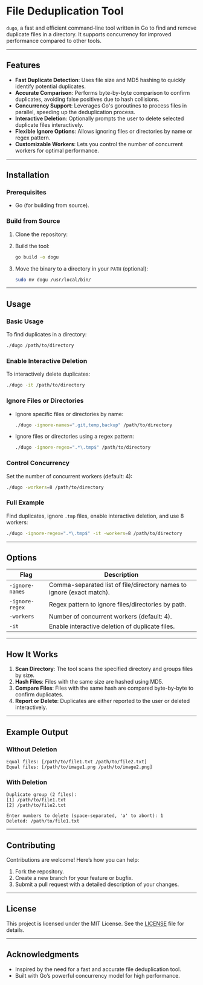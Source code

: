 # File Deduplication Tool

`dugo`, a fast and efficient command-line tool written in Go to find and remove duplicate files in a directory. It supports concurrency for improved performance compared to other tools.

---

## Features

- **Fast Duplicate Detection**: Uses file size and MD5 hashing to quickly identify potential duplicates.
- **Accurate Comparison**: Performs byte-by-byte comparison to confirm duplicates, avoiding false positives due to hash collisions.
- **Concurrency Support**: Leverages Go's goroutines to process files in parallel, speeding up the deduplication process.
- **Interactive Deletion**: Optionally prompts the user to delete selected duplicate files interactively.
- **Flexible Ignore Options**: Allows ignoring files or directories by name or regex pattern.
- **Customizable Workers**: Lets you control the number of concurrent workers for optimal performance.

---

## Installation

### Prerequisites
- Go (for building from source).

### Build from Source
1. Clone the repository:
   
2. Build the tool:
   ```bash
   go build -o dogu
   ```
3. Move the binary to a directory in your `PATH` (optional):
   ```bash
   sudo mv dogu /usr/local/bin/
   ```

---

## Usage

### Basic Usage
To find duplicates in a directory:
```bash
./dugo /path/to/directory
```

### Enable Interactive Deletion
To interactively delete duplicates:
```bash
./dugo -it /path/to/directory
```

### Ignore Files or Directories
- Ignore specific files or directories by name:
  ```bash
  ./dugo -ignore-names=".git,temp,backup" /path/to/directory
  ```
- Ignore files or directories using a regex pattern:
  ```bash
  ./dugo -ignore-regex=".*\.tmp$" /path/to/directory
  ```

### Control Concurrency
Set the number of concurrent workers (default: 4):
```bash
./dugo -workers=8 /path/to/directory
```

### Full Example
Find duplicates, ignore `.tmp` files, enable interactive deletion, and use 8 workers:
```bash
./dugo -ignore-regex=".*\.tmp$" -it -workers=8 /path/to/directory
```

---

## Options

| Flag            | Description                                                                 |
|-----------------|-----------------------------------------------------------------------------|
| `-ignore-names` | Comma-separated list of file/directory names to ignore (exact match).       |
| `-ignore-regex` | Regex pattern to ignore files/directories by path.                          |
| `-workers`      | Number of concurrent workers (default: 4).                                  |
| `-it`           | Enable interactive deletion of duplicate files.                             |

---

## How It Works

1. **Scan Directory**: The tool scans the specified directory and groups files by size.
2. **Hash Files**: Files with the same size are hashed using MD5.
3. **Compare Files**: Files with the same hash are compared byte-by-byte to confirm duplicates.
4. **Report or Delete**: Duplicates are either reported to the user or deleted interactively.

---

## Example Output

### Without Deletion
```
Equal files: [/path/to/file1.txt /path/to/file2.txt]
Equal files: [/path/to/image1.png /path/to/image2.png]
```

### With Deletion
```
Duplicate group (2 files):
[1] /path/to/file1.txt
[2] /path/to/file2.txt

Enter numbers to delete (space-separated, 'a' to abort): 1
Deleted: /path/to/file1.txt
```

---

## Contributing

Contributions are welcome! Here’s how you can help:
1. Fork the repository.
2. Create a new branch for your feature or bugfix.
3. Submit a pull request with a detailed description of your changes.

---

## License

This project is licensed under the MIT License. See the [LICENSE](https://github.com/knbr13/dugo/blob/main/LICENSE) file for details.

---

## Acknowledgments

- Inspired by the need for a fast and accurate file deduplication tool.
- Built with Go’s powerful concurrency model for high performance.
